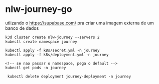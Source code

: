# nlw-journey-go

utlizando o https://supabase.com/ pra criar uma imagem externa de um banco de dados

```
k3d cluster create nlw-journey --servers 2
kubectl create namespace journey

kubectl apply -f k8s/secret.yml -n journey
kubectl apply -f k8s/deployment.yml -n journey

<!-- se nao passar o namespace, pega o default -->
kubectl get pods -n journey

 kubectl delete deployment journey-deployment -n journey
```
